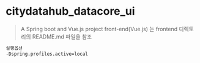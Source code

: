 # citydatahub_datacore_ui

> A Spring boot and Vue.js project
> front-end(Vue.js) 는 frontend 디렉토리의 README.md 파일을 참조

``` bash
실행옵션
-Dspring.profiles.active=local
```